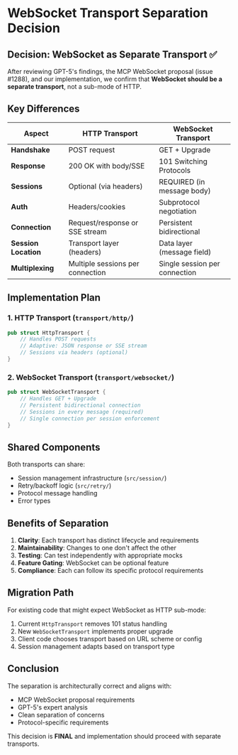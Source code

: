 # WebSocket Transport Separation Decision

## Decision: WebSocket as Separate Transport ✅

After reviewing GPT-5's findings, the MCP WebSocket proposal (issue #1288), and our implementation, we confirm that **WebSocket should be a separate transport**, not a sub-mode of HTTP.

## Key Differences

| Aspect | HTTP Transport | WebSocket Transport |
|--------|---------------|---------------------|
| **Handshake** | POST request | GET + Upgrade |
| **Response** | 200 OK with body/SSE | 101 Switching Protocols |
| **Sessions** | Optional (via headers) | REQUIRED (in message body) |
| **Auth** | Headers/cookies | Subprotocol negotiation |
| **Connection** | Request/response or SSE stream | Persistent bidirectional |
| **Session Location** | Transport layer (headers) | Data layer (message field) |
| **Multiplexing** | Multiple sessions per connection | Single session per connection |

## Implementation Plan

### 1. HTTP Transport (`transport/http/`)
```rust
pub struct HttpTransport {
    // Handles POST requests
    // Adaptive: JSON response or SSE stream
    // Sessions via headers (optional)
}
```

### 2. WebSocket Transport (`transport/websocket/`)
```rust
pub struct WebSocketTransport {
    // Handles GET + Upgrade
    // Persistent bidirectional connection
    // Sessions in every message (required)
    // Single connection per session enforcement
}
```

## Shared Components

Both transports can share:
- Session management infrastructure (`src/session/`)
- Retry/backoff logic (`src/retry/`)
- Protocol message handling
- Error types

## Benefits of Separation

1. **Clarity**: Each transport has distinct lifecycle and requirements
2. **Maintainability**: Changes to one don't affect the other
3. **Testing**: Can test independently with appropriate mocks
4. **Feature Gating**: WebSocket can be optional feature
5. **Compliance**: Each can follow its specific protocol requirements

## Migration Path

For existing code that might expect WebSocket as HTTP sub-mode:
1. Current `HttpTransport` removes 101 status handling
2. New `WebSocketTransport` implements proper upgrade
3. Client code chooses transport based on URL scheme or config
4. Session management adapts based on transport type

## Conclusion

The separation is architecturally correct and aligns with:
- MCP WebSocket proposal requirements
- GPT-5's expert analysis
- Clean separation of concerns
- Protocol-specific requirements

This decision is **FINAL** and implementation should proceed with separate transports.
